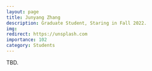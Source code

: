 ```yaml
---
layout: page
title: Junyang Zhang
description: Graduate Student, Staring in Fall 2022.
img:
redirect: https://unsplash.com
importance: 102
category: Students
---
```


TBD.
